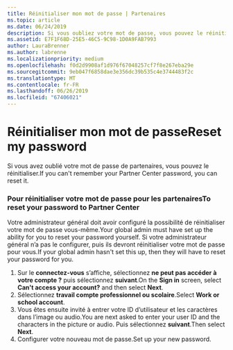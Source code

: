 ```yaml
---
title: Réinitialiser mon mot de passe | Partenaires
ms.topic: article
ms.date: 06/24/2019
description: Si vous oubliez votre mot de passe, vous pouvez le réinitialiser.
ms.assetid: E7F1F68D-25E5-46C5-9C98-1D0A9FAB7993
author: LauraBrenner
ms.author: labrenne
ms.localizationpriority: medium
ms.openlocfilehash: f0d2d9908af1d976f67048257cf7f8e267eba29e
ms.sourcegitcommit: 9eb047f6858dae3e356dc39b535c4e3744483f2c
ms.translationtype: MT
ms.contentlocale: fr-FR
ms.lasthandoff: 06/26/2019
ms.locfileid: "67406021"
---
```

# <a name="reset-my-password"></a><span data-ttu-id="c416d-103">Réinitialiser mon mot de passe</span><span class="sxs-lookup"><span data-stu-id="c416d-103">Reset my password</span></span>

<span data-ttu-id="c416d-104">Si vous avez oublié votre mot de passe de partenaires, vous pouvez le réinitialiser.</span><span class="sxs-lookup"><span data-stu-id="c416d-104">If you can't remember your Partner Center password, you can reset it.</span></span>

### <a name="to-reset-your-password-to-partner-center"></a><span data-ttu-id="c416d-105">Pour réinitialiser votre mot de passe pour les partenaires</span><span class="sxs-lookup"><span data-stu-id="c416d-105">To reset your password to Partner Center</span></span>

<span data-ttu-id="c416d-106">Votre administrateur général doit avoir configuré la possibilité de réinitialiser votre mot de passe vous-même.</span><span class="sxs-lookup"><span data-stu-id="c416d-106">Your global admin must have set up the ability for you to reset your password yourself.</span></span> <span data-ttu-id="c416d-107">Si votre administrateur général n’a pas le configurer, puis ils devront réinitialiser votre mot de passe pour vous.</span><span class="sxs-lookup"><span data-stu-id="c416d-107">If your global admin hasn't set this up, then they will have to reset your password for you.</span></span> 

1. <span data-ttu-id="c416d-108">Sur le **connectez-vous** s’affiche, sélectionnez **ne peut pas accéder à votre compte ?** puis sélectionnez **suivant**.</span><span class="sxs-lookup"><span data-stu-id="c416d-108">On the **Sign in** screen, select **Can't access your account?** and then select **Next**.</span></span>
2. <span data-ttu-id="c416d-109">Sélectionnez **travail compte professionnel ou scolaire**.</span><span class="sxs-lookup"><span data-stu-id="c416d-109">Select **Work or school account**.</span></span>
3. <span data-ttu-id="c416d-110">Vous êtes ensuite invité à entrer votre ID d’utilisateur et les caractères dans l’image ou audio.</span><span class="sxs-lookup"><span data-stu-id="c416d-110">You are next asked to enter your user ID and the characters in the picture or audio.</span></span> <span data-ttu-id="c416d-111">Puis sélectionnez **suivant**.</span><span class="sxs-lookup"><span data-stu-id="c416d-111">Then select **Next**.</span></span>
4. <span data-ttu-id="c416d-112">Configurer votre nouveau mot de passe.</span><span class="sxs-lookup"><span data-stu-id="c416d-112">Set up your new password.</span></span>
